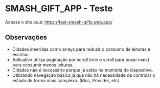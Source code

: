 # SMASH_GIFT_APP - Teste

Acesse o site aqui: <https://test-smash-gifts.web.app/>

## Observações

- Cidades inseridas como arrays para reduzir o consumo de leituras e escritas
- Aplicativo utiliza paginação por scroll (role o scroll para puxar mais) para consumir menos leituras.
- Cidades não é necessário porque já estão na memória do dispositivo.
- Utilizando navegação básica já que não há necessidade de controlar o estado de forma mais complexa. (Bloc, Provider, etc)
